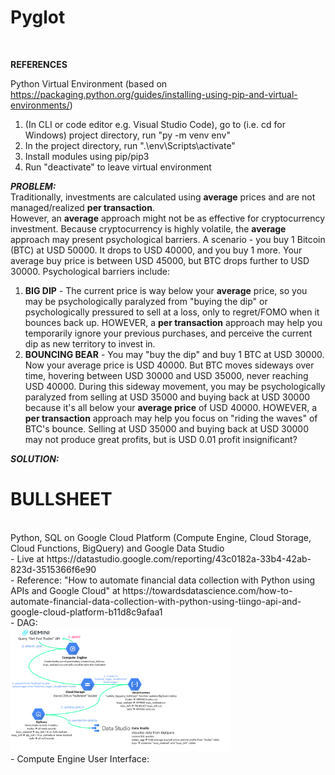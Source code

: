<h1>Pyglot</h1><br>

**REFERENCES**

Python Virtual Environment (based on https://packaging.python.org/guides/installing-using-pip-and-virtual-environments/)<br>
  1. (In CLI or code editor e.g. Visual Studio Code), go to (i.e. cd for Windows) project directory, run "py -m venv env"
  2. In the project directory, run ".\env\Scripts\activate"
  3. Install modules using pip/pip3
  4. Run "deactivate" to leave virtual environment

***PROBLEM:***<br>
Traditionally, investments are calculated using **average** prices and are not managed/realized **per transaction**.<br>
However, an **average** approach might not be as effective for cryptocurrency investment. Because cryptocurrency is highly volatile, the **average** approach may present psychological barriers. A scenario - you buy 1 Bitcoin (BTC) at USD 50000. It drops to USD 40000, and you buy 1 more. Your average buy price is between USD 45000, but BTC drops further to USD 30000. Psychological barriers include:
1. **BIG DIP** - The current price is way below your **average** price, so you may be psychologically paralyzed from "buying the dip" or psychologically pressured to sell at a loss, only to regret/FOMO when it bounces back up. HOWEVER, a **per transaction** approach may help you temporarily ignore your previous purchases, and perceive the current dip as new territory to invest in.
2. **BOUNCING BEAR** - You may "buy the dip" and buy 1 BTC at USD 30000. Now your average price is USD 40000. But BTC moves sideways over time, hovering between USD 30000 and USD 35000, never reaching USD 40000. During this sideway movement, you may be psychologically paralyzed from selling at USD 35000 and buying back at USD 30000 because it's all below your **average price** of USD 40000. HOWEVER, a **per transaction** approach may help you focus on "riding the waves" of BTC's bounce. Selling at USD 35000 and buying back at USD 30000 may not produce great profits, but is USD 0.01 profit insignificant?

***SOLUTION:***

<h1>BULLSHEET</h1><br/>
Python, SQL on Google Cloud Platform (Compute Engine, Cloud Storage, Cloud Functions, BigQuery) and Google Data Studio<br>
- Live at https://datastudio.google.com/reporting/43c0182a-33b4-42ab-823d-3515366f6e90<br>
- Reference: "How to automate financial data collection with Python using APIs and Google Cloud" at https://towardsdatascience.com/how-to-automate-financial-data-collection-with-python-using-tiingo-api-and-google-cloud-platform-b11d8c9afaa1<br>
- DAG: <br>
<img src="https://github.com/artc95/Bullsheet/blob/master/Bullsheet_DAG.PNG?raw=true" width="70%" height="70%"><br>
- Compute Engine User Interface: <br>
  
